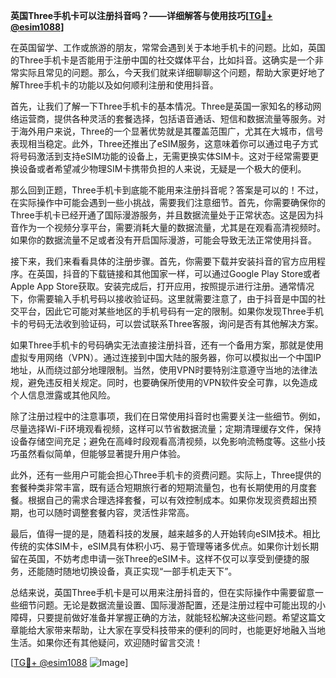 **英国Three手机卡可以注册抖音吗？——详细解答与使用技巧[[TG💪+ @esim1088](https://t.me/s/esim1088)]**

在英国留学、工作或旅游的朋友，常常会遇到关于本地手机卡的问题。比如，英国的Three手机卡是否能用于注册中国的社交媒体平台，比如抖音。这确实是一个非常实际且常见的问题。那么，今天我们就来详细聊聊这个问题，帮助大家更好地了解Three手机卡的功能以及如何顺利注册和使用抖音。

首先，让我们了解一下Three手机卡的基本情况。Three是英国一家知名的移动网络运营商，提供各种灵活的套餐选择，包括语音通话、短信和数据流量等服务。对于海外用户来说，Three的一个显著优势就是其覆盖范围广，尤其在大城市，信号表现相当稳定。此外，Three还推出了eSIM服务，这意味着你可以通过电子方式将号码激活到支持eSIM功能的设备上，无需更换实体SIM卡。这对于经常需要更换设备或者希望减少物理SIM卡携带负担的人来说，无疑是一个极大的便利。

那么回到正题，Three手机卡到底能不能用来注册抖音呢？答案是可以的！不过，在实际操作中可能会遇到一些小挑战，需要我们注意细节。首先，你需要确保你的Three手机卡已经开通了国际漫游服务，并且数据流量处于正常状态。这是因为抖音作为一个视频分享平台，需要消耗大量的数据流量，尤其是在观看高清视频时。如果你的数据流量不足或者没有开启国际漫游，可能会导致无法正常使用抖音。

接下来，我们来看看具体的注册步骤。首先，你需要下载并安装抖音的官方应用程序。在英国，抖音的下载链接和其他国家一样，可以通过Google Play Store或者Apple App Store获取。安装完成后，打开应用，按照提示进行注册。通常情况下，你需要输入手机号码以接收验证码。这里就需要注意了，由于抖音是中国的社交平台，因此它可能对某些地区的手机号码有一定的限制。如果你发现Three手机卡的号码无法收到验证码，可以尝试联系Three客服，询问是否有其他解决方案。

如果Three手机卡的号码确实无法直接注册抖音，还有一个备用方案，那就是使用虚拟专用网络（VPN）。通过连接到中国大陆的服务器，你可以模拟出一个中国IP地址，从而绕过部分地理限制。当然，使用VPN时要特别注意遵守当地的法律法规，避免违反相关规定。同时，也要确保所使用的VPN软件安全可靠，以免造成个人信息泄露或其他风险。

除了注册过程中的注意事项，我们在日常使用抖音时也需要关注一些细节。例如，尽量选择Wi-Fi环境观看视频，这样可以节省数据流量；定期清理缓存文件，保持设备存储空间充足；避免在高峰时段观看高清视频，以免影响流畅度等。这些小技巧虽然看似简单，但能够显著提升用户体验。

此外，还有一些用户可能会担心Three手机卡的资费问题。实际上，Three提供的套餐种类非常丰富，既有适合短期旅行者的短期流量包，也有长期使用的月度套餐。根据自己的需求合理选择套餐，可以有效控制成本。如果你发现资费超出预期，也可以随时调整套餐内容，灵活性非常高。

最后，值得一提的是，随着科技的发展，越来越多的人开始转向eSIM技术。相比传统的实体SIM卡，eSIM具有体积小巧、易于管理等诸多优点。如果你计划长期留在英国，不妨考虑申请一张Three的eSIM卡。这样不仅可以享受到便捷的服务，还能随时随地切换设备，真正实现“一部手机走天下”。

总结来说，英国Three手机卡是可以用来注册抖音的，但在实际操作中需要留意一些细节问题。无论是数据流量设置、国际漫游配置，还是注册过程中可能出现的小障碍，只要提前做好准备并掌握正确的方法，就能轻松解决这些问题。希望这篇文章能给大家带来帮助，让大家在享受科技带来的便利的同时，也能更好地融入当地生活。如果你还有其他疑问，欢迎随时留言交流！

[[TG💪+ @esim1088](https://t.me/s/esim1088) ![Image](https://i.postimg.cc/4NQfJmqS/Snipaste-2025-05-13-00-14-12.png)]